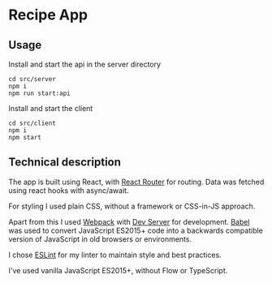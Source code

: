 # Recipe App

## Usage
Install and start the api in the server directory
```
cd src/server
npm i
npm run start:api
```

Install and start the client
```
cd src/client
npm i 
npm start
```

## Technical description
The app is built using React, with [React Router](https://reacttraining.com/react-router/) for routing. Data was fetched using react hooks with async/await.

For styling I used plain CSS, without a framework or CSS-in-JS approach.

Apart from this I used [Webpack](https://webpack.js.org/) with [Dev Server](https://github.com/webpack/webpack-dev-server) for development. [Babel](https://babeljs.io/) was used to convert JavaScript ES2015+ code into a backwards compatible version of JavaScript in old browsers or environments.

I chose [ESLint](https://eslint.org/) for my linter to maintain style and best practices.

I've used vanilla JavaScript ES2015+, without Flow or TypeScript.
